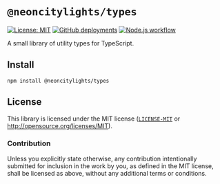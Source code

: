 # `@neoncitylights/types`

[![License: MIT](https://img.shields.io/badge/License-MIT-blue.svg)](https://opensource.org/licenses/MIT)
[![GitHub deployments](https://img.shields.io/github/deployments/neoncitylights/node-ts-template/github-pages?label=deploy)](https://github.com/neoncitylights/node-ts-template/deployments/activity_log?environment=github-pages)
[![Node.js workflow](https://github.com/neoncitylights/node-ts-template/actions/workflows/main.yml/badge.svg)](https://github.com/neoncitylights/node-ts-template/actions/workflows/main.yml)

A small library of utility types for TypeScript.

## Install

```shell
npm install @neoncitylights/types
```

## License

This library is licensed under the MIT license ([`LICENSE-MIT`](./LICENSE) or <http://opensource.org/licenses/MIT>).

### Contribution

Unless you explicitly state otherwise, any contribution intentionally submitted for inclusion in the work by you, as defined in the MIT license, shall be licensed as above, without any additional terms or conditions.
